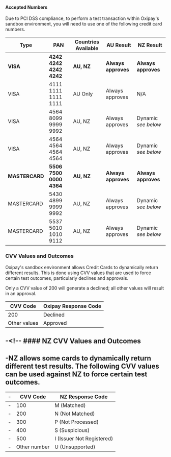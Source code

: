 #### Accepted Numbers
Due to PCI DSS compliance, to perform a test transaction within Oxipay's sandbox environment, you will need to use one of the following credit card numbers.

|Type|PAN|Countries Available|AU Result|NZ Result|
|----|---|-------------------|---------|---------|
|**VISA**|**4242 4242 4242 4242**|**AU, NZ**|**Always approves**|**Always approves**|
|VISA|4111 1111 1111 1111|AU Only|Always approves|N/A|
|VISA|4564 8099 9999 9992|AU, NZ|Always approves|Dynamic _see below_|
|VISA|4564 4564 4564 4564|AU, NZ|Always approves|Dynamic _see below_|
|**MASTERCARD**|**5506 7500 0000 4364**|**AU, NZ**|**Always approves**|**Always approves**|
|MASTERCARD|5430 4899 9999 9992|AU, NZ|Always approves|Dynamic _see below_|
|MASTERCARD|5537 5010 1010 9112|AU, NZ|Always approves|Dynamic _see below_|

### CVV Values and Outcomes

Oxipay's sandbox environment allows Credit Cards to dynamically return different results. This is done using CVV values that are used to force certain test outcomes, particularly declines and approvals.

Only a CVV value of 200 will generate a declined; all other values will result in an approval.

|CVV Code|Oxipay Response Code|
|--------|-----------------|
|200|Declined|
|Other values|Approved|

-<!-- #### NZ CVV Values and Outcomes		
 -		
 -NZ allows some cards to dynamically return different test results. The following CVV values can be used against NZ to force certain test outcomes.		
 -		
 -|CVV Code|NZ Response Code|		
 -|--------|-----------------|		
 -|100|M (Matched)|		
 -|200|N (Not Matched)|		
 -|300|P (Not Processed)|		
 -|400|S (Suspicious)|		
 -|500|I (Issuer Not Registered)|		
 -|Other number|U (Unsupported)| -->